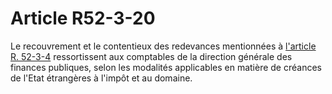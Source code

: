 # Article R52-3-20

Le recouvrement et le contentieux des redevances mentionnées à [l'article R. 52-3-4][1] ressortissent aux comptables de la direction générale des finances publiques, selon les modalités applicables en matière de créances de l'Etat étrangères à l'impôt et au domaine.

 [1]: /affichCodeArticle.do?cidTexte=LEGITEXT000006070987&idArticle=LEGIARTI000006466517&dateTexte=&categorieLien=cid